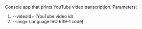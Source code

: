 Console app that prints YouTube video transcription.
Parameters:
1. --videoId=<id> (YouTube video id)
2. --lang=<lang> (language ISO 639-1 code)
